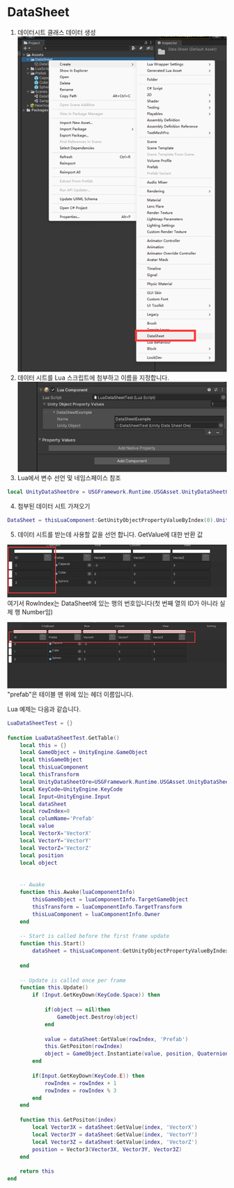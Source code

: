 # DataSheet

1. 데이터시트 클래스 데이터 생성
![](media/images/DataSheet/DataSheet_1.png)
2. 데이터 시트를 Lua 스크립트에 첨부하고 이름을 지정합니다.
![](media/images/DataSheet/DataSheet_2.png)
3. Lua에서 변수 선언 및 네임스페이스 참조
```Lua
local UnityDataSheetOre = USGFramework.Runtime.USGAsset.UnityDataSheetOre
```
4. 첨부된 데이터 시트 가져오기
```Lua
DataSheet = thisLuaComponent:GetUnityObjectPropertyValueByIndex(0).UnityObject
```
5. 데이터 시트를 받는데 사용할 값을 선언 합니다. GetValue에 대한 반환 값

![](media/images/DataSheet/DataSheet_3.png)
여기서 RowIndex는 DataSheet에 있는 행의 번호입니다(첫 번째 열의 ID가 아니라 실제 행 Number임)

![](media/images/DataSheet/DataSheet_4.png)
"prefab"은 테이블 맨 위에 있는 헤더 이름입니다.

Lua 예제는 다음과 같습니다.

```Lua
LuaDataSheetTest = {}
 
function LuaDataSheetTest.GetTable()
    local this = {}
    local GameObject = UnityEngine.GameObject
    local thisGameObject
    local thisLuaComponent
    local thisTransform
    local UnityDataSheetOre=USGFramework.Runtime.USGAsset.UnityDataSheetOre
    local KeyCode=UnityEngine.KeyCode
    local Input=UnityEngine.Input
    local dataSheet
    local rowIndex=0
    local columName='Prefab'
    local value
    local VectorX='VectorX'
    local VectorY='VectorY'
    local VectorZ='VectorZ'
    local position
    local object
 
     
    -- Awake
    function this.Awake(luaComponentInfo)
        thisGameObject = luaComponentInfo.TargetGameObject   
        thisTransform = luaComponentInfo.TargetTransform
        thisLuaComponent = luaComponentInfo.Owner  
    end
     
    -- Start is called before the first frame update
    function this.Start()
        dataSheet = thisLuaComponent:GetUnityObjectPropertyValueByIndex(0).UnityObject
         
    end
     
    -- Update is called once per frame
    function this.Update()
        if (Input.GetKeyDown(KeyCode.Space)) then
 
            if(object ~= nil)then
                GameObject.Destroy(object)
            end
 
            value = dataSheet:GetValue(rowIndex, 'Prefab')
            this.GetPositon(rowIndex)
            object = GameObject.Instantiate(value, position, Quaternion.identity)
        end
 
        if(Input.GetKeyDown(KeyCode.E)) then
            rowIndex = rowIndex + 1
            rowIndex = rowIndex % 3
        end
    end
     
    function this.GetPositon(index)
        local Vector3X = dataSheet:GetValue(index, 'VectorX')
        local Vector3Y = dataSheet:GetValue(index, 'VectorY')
        local Vector3Z = dataSheet:GetValue(index, 'VectorZ')
        position = Vector3(Vector3X, Vector3Y, Vector3Z)
    end
 
    return this
end
```